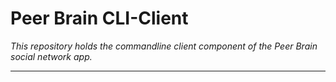 # Peer Brain CLI-Client
*This repository holds the commandline client component of the Peer Brain social network app.*

---
